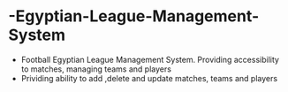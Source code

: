# -Egyptian-League-Management-System
* Football Egyptian League Management System. Providing accessibility to matches, managing teams and players
* Prividing ability to add ,delete and update matches, teams and players
